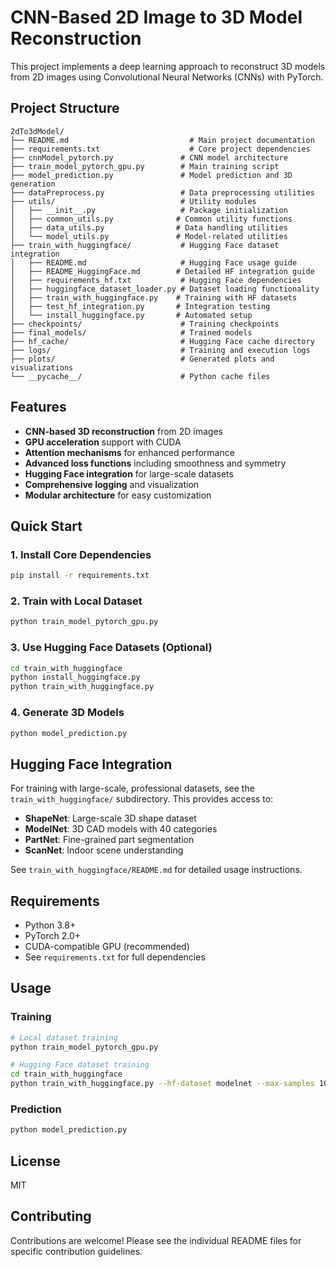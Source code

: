 # CNN-Based 2D Image to 3D Model Reconstruction

This project implements a deep learning approach to reconstruct 3D models from 2D images using Convolutional Neural Networks (CNNs) with PyTorch.

## Project Structure

```
2dTo3dModel/
├── README.md                           # Main project documentation
├── requirements.txt                    # Core project dependencies
├── cnnModel_pytorch.py               # CNN model architecture
├── train_model_pytorch_gpu.py        # Main training script
├── model_prediction.py               # Model prediction and 3D generation
├── dataPreprocess.py                 # Data preprocessing utilities
├── utils/                            # Utility modules
│   ├── __init__.py                   # Package initialization
│   ├── common_utils.py              # Common utility functions
│   ├── data_utils.py                # Data handling utilities
│   └── model_utils.py               # Model-related utilities
├── train_with_huggingface/           # Hugging Face dataset integration
│   ├── README.md                     # Hugging Face usage guide
│   ├── README_HuggingFace.md        # Detailed HF integration guide
│   ├── requirements_hf.txt           # Hugging Face dependencies
│   ├── huggingface_dataset_loader.py # Dataset loading functionality
│   ├── train_with_huggingface.py    # Training with HF datasets
│   ├── test_hf_integration.py       # Integration testing
│   └── install_huggingface.py       # Automated setup
├── checkpoints/                      # Training checkpoints
├── final_models/                     # Trained models
├── hf_cache/                         # Hugging Face cache directory
├── logs/                             # Training and execution logs
├── plots/                            # Generated plots and visualizations
└── __pycache__/                      # Python cache files
```

## Features

- **CNN-based 3D reconstruction** from 2D images
- **GPU acceleration** support with CUDA
- **Attention mechanisms** for enhanced performance
- **Advanced loss functions** including smoothness and symmetry
- **Hugging Face integration** for large-scale datasets
- **Comprehensive logging** and visualization
- **Modular architecture** for easy customization

## Quick Start

### 1. Install Core Dependencies
```bash
pip install -r requirements.txt
```

### 2. Train with Local Dataset
```bash
python train_model_pytorch_gpu.py
```

### 3. Use Hugging Face Datasets (Optional)
```bash
cd train_with_huggingface
python install_huggingface.py
python train_with_huggingface.py
```

### 4. Generate 3D Models
```bash
python model_prediction.py
```

## Hugging Face Integration

For training with large-scale, professional datasets, see the `train_with_huggingface/` subdirectory. This provides access to:

- **ShapeNet**: Large-scale 3D shape dataset
- **ModelNet**: 3D CAD models with 40 categories
- **PartNet**: Fine-grained part segmentation
- **ScanNet**: Indoor scene understanding

See `train_with_huggingface/README.md` for detailed usage instructions.

## Requirements

- Python 3.8+
- PyTorch 2.0+
- CUDA-compatible GPU (recommended)
- See `requirements.txt` for full dependencies

## Usage

### Training
```bash
# Local dataset training
python train_model_pytorch_gpu.py

# Hugging Face dataset training
cd train_with_huggingface
python train_with_huggingface.py --hf-dataset modelnet --max-samples 1000
```

### Prediction
```bash
python model_prediction.py
```

## License

MIT

## Contributing

Contributions are welcome! Please see the individual README files for specific contribution guidelines.
